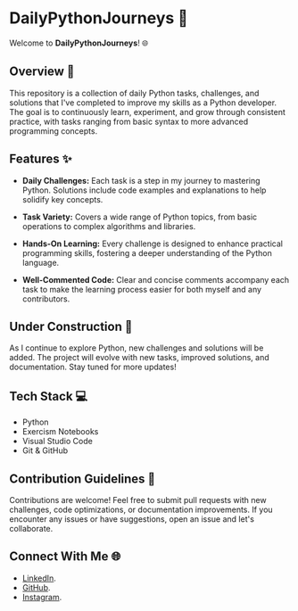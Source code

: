 # DailyPythonJourneys 🚀

Welcome to **DailyPythonJourneys**! 🌐

## Overview 📝

This repository is a collection of daily Python tasks, challenges, and solutions that I've completed to improve my skills as a Python developer. The goal is to continuously learn, experiment, and grow through consistent practice, with tasks ranging from basic syntax to more advanced programming concepts.

## Features ✨

- **Daily Challenges:** Each task is a step in my journey to mastering Python. Solutions include code examples and explanations to help solidify key concepts.
  
- **Task Variety:** Covers a wide range of Python topics, from basic operations to complex algorithms and libraries.

- **Hands-On Learning:** Every challenge is designed to enhance practical programming skills, fostering a deeper understanding of the Python language.

- **Well-Commented Code:** Clear and concise comments accompany each task to make the learning process easier for both myself and any contributors.

## Under Construction 🚧

As I continue to explore Python, new challenges and solutions will be added. The project will evolve with new tasks, improved solutions, and documentation. Stay tuned for more updates!

## Tech Stack 💻

- Python
- Exercism Notebooks
- Visual Studio Code
- Git & GitHub

## Contribution Guidelines 🤝

Contributions are welcome! Feel free to submit pull requests with new challenges, code optimizations, or documentation improvements. If you encounter any issues or have suggestions, open an issue and let's collaborate.

## Connect With Me 🌐

- [LinkedIn](https://www.linkedin.com/in/dominykas-pavlijus-138b41270/).
- [GitHub](https://github.com/B0K1NG).
- [Instagram](https://www.instagram.com/ig_dominykas/).

